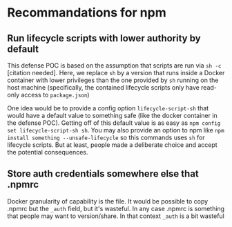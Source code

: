 # Recommandations for npm

## Run lifecycle scripts with lower authority by default

This defense POC is based on the assumption that scripts are run via `sh -c` [citation needed]. Here, we replace `sh` by a version that runs inside a Docker container with lower privileges than the one provided by `sh` running on the host machine (specifically, the contained lifecycle scripts only have read-only access to `package.json`)

One idea would be to provide a config option `lifecycle-script-sh` that would have a default value to something safe (like the docker container in the defense POC). Getting off of this default value is as easy as `npm config set lifecycle-script-sh sh`.
You may also provide an option to npm like `npm install something --unsafe-lifecycle` so this commands uses `sh` for lifecycle scripts. But at least, people made a deliberate choice and accept the potential consequences.

## Store auth credentials somewhere else that .npmrc

Docker granularity of capability is the file. It would be possible to copy .npmrc but the `_auth` field, but it's wasteful. In any case .npmrc is something that people may want to version/share. In that context `_auth` is a bit wasteful